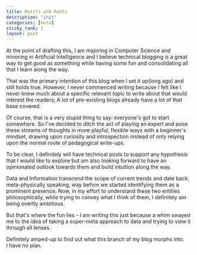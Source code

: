 ```yaml
---
title: Motifs and Roots
description: "init"
categories: [meta]
sticky_rank: 1
layout: post
---
```


At the point of drafting this, I am majoring in Computer Science and
minoring in Artificial Intelligence and I believe technical blogging
is a great way to get good as something while having some fun and
consolidating all that I learn along the way.

That was the primary intention of this blog when I set it up(long ago)
and still holds true. 
However, I never commenced writing because I felt like I never knew much
about a specific relevant topic to write about that would interest the
readers; A lot of pre-existing blogs already have a lot of that base covered.

Of course, that is a very stupid thing to say: everyone's got to start
somewhere. So I've decided to ditch the act of playing an expert and
pose these streams of thoughts in more playful, flexible ways with a
beginner's mindset, drawing upon curiosity and introspection instead
of only relying upon the normal route of pedagogical write-ups. 

To be clear, I definitely will have technical posts to support any
hypothesis that I would like to explore but am also looking forward to
have an opinionated outlook towards them and build intuition along the
way.

Data and Information transcend the scope of current trends and date back,
meta-physically speaking, way before we started identifying them as a prominent
presence. Now, in my effort to understand these two entities 
philosophically, while trying to convey what I think of them, I
definitely am being overtly ambitious. 

But that's where the fun lies - I am writing this just because a whim
swayed me to the idea of taking a super-meta approach to data and
trying to view it through all lenses.

Definitely amped-up to find out what this branch of my blog morphs into.  
I have no plan.
